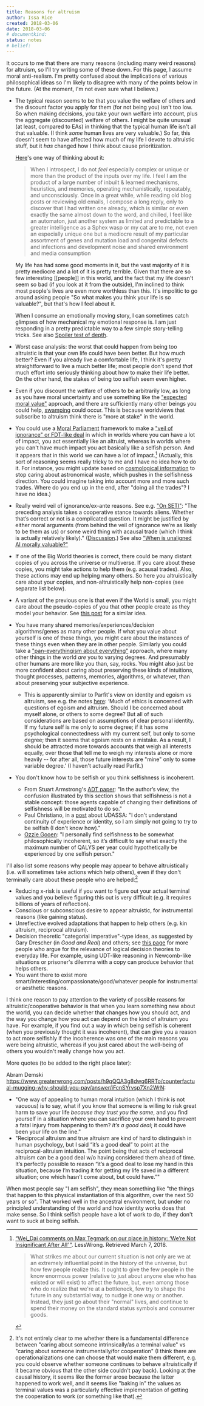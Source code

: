 ```yaml
---
title: Reasons for altruism
author: Issa Rice
created: 2018-03-06
date: 2018-03-06
# documentkind:
status: notes
# belief:
---
```


It occurs to me that there are many reasons (including many weird reasons) for altruism, so I'll try writing some of these down. For this page, I assume moral anti-realism. I'm pretty confused about the implications of various philosophical ideas so I'm likely to disagree with many of the points below in the future. (At the moment, I'm not even sure what I believe.)

- The typical reason seems to be that you value the welfare of others and the discount factor you apply for them (for not being you) isn't too low. So when making decisions, you take your own welfare into account, plus the aggregate (discounted) welfare of others. I might be quite unusual (at least, compared to EAs) in thinking that the typical human life isn't all that valuable. (I think _some_ human lives are very valuable.) So far, this doesn't seem to have affected how much of my life I devote to altruistic stuff, but it _has_ changed how I think about cause prioritization.

  [Here](https://www.gwern.net/Differences)'s one way of thinking about it:

  > When I introspect, I do not _feel_ especially complex or unique or more than
  > the product of the inputs over my life. I feel I am the product of a large
  > number of inbuilt & learned mechanisms, heuristics, and memories, operating
  > mechanistically, repeatably, and unconsciously. Once in a great while,
  > while reading old blog posts or reviewing old emails, I compose a long
  > reply, only to discover that I had written one already, which is similar or
  > even exactly the same almost down to the word, and chilled, I feel like an
  > automaton, just another system as limited and predictable to a greater
  > intelligence as a Sphex wasp or my cat are to me, not even an especially
  > unique one but a mediocre result of my particular assortment of genes and
  > mutation load and congenital defects and infections and development noise
  > and shared environment and media consumption

  My life has had some good moments in it, but the vast majority of it is pretty mediocre and a lot of it is pretty terrible. Given that there are so few interesting [[people]] in this world, and the fact that my life doesn't seem so bad (if you look at it from the outside), I'm inclined to think most people's lives are even more worthless than this. It's impolitic to go around asking people "So what makes you think your life is so valuable?", but that's how I feel about it.

  When I consume an emotionally moving story, I can sometimes catch glimpses of how mechanical my emotional response is. I am just responding in a pretty predictable way to a few simple story-telling tricks. See also [Spoiler test of depth](https://wiki.issarice.com/wiki/Spoiler_test_of_depth).

- Worst case analysis: the worst that could happen from being too altruistic is that your own life could have been better. But how much better? Even if you already live a comfortable life, I think it's pretty straightforward to live a much better life; most people don't spend _that_ much effort into seriously thinking about how to make their life better. On the other hand, the stakes of being too selfish seem even higher.
- Even if you discount the welfare of others to be arbitrarily low, as long as you have moral uncertainty and use something like the ["expected moral value"](http://users.ox.ac.uk/~mert2255/papers/mu-about-pe.pdf "Hilary Graves; Toby Ord. “Moral uncertainty about population axiology”.") approach, and there are sufficiently many other beings you could help, [swamping](https://causeprioritization.org/Swamping_(population_ethics)) could occur. This is because worldviews that subscribe to altruism think there is "more at stake" in the world.
- You could use a [Moral Parliament](http://www.overcomingbias.com/2009/01/moral-uncertainty-towards-a-solution.html "Nick Bostrom (January 1, 2009). “Moral uncertainty – towards a solution?” Overcoming Bias.") framework to make a ["veil of ignorance" or FDT-like deal](https://causeprioritization.org/Veil_of_ignorance_and_functional_decision_theory) in which in worlds where you can have a lot of impact, you act essentially like an altruist, whereas in worlds where you can't have much impact you act basically like a selfish person. And it appears that in this world we can have a lot of impact.[^bottleneck] (Actually, this sort of reasoning seems really tricky to me and I have no idea how to do it. For instance, you might update based on [cosmological information](https://www.greaterwrong.com/posts/BNbxueXEcm6dCkDuk/is-the-potential-astronomical-waste-in-our-universe-too) to stop caring about astronomical waste, which pushes in the selfishness direction. You could imagine taking into account more and more such trades. Where do you end up in the end, after "doing all the trades"? I have no idea.)
- Really weird veil of ignorance/ex-ante reasons. See e.g. ["On SETI"](https://sideways-view.com/2018/03/23/on-seti/): "The preceding analysis takes a cooperative stance towards aliens.  Whether that’s correct or not is a complicated question. It might be justified by either moral arguments (from behind the veil of ignorance we’re as likely to be them as us) or some weird thing with acausal trade (which I think is actually relatively likely)." ([Discussion](https://www.greaterwrong.com/posts/jhcwBXuNCWEsJdfKe/weird-question-could-we-see-distant-aliens/comment/o2YeveKZeG7LygfJF).) See also ["When is unaligned AI morally valuable?"](https://www.greaterwrong.com/posts/3kN79EuT27trGexsq/when-is-unaligned-ai-morally-valuable)
- If one of the Big World theories is correct, there could be many distant copies of you across the universe or multiverse. If you care about these copies, you might take actions to help them (e.g. acausal trades). Also, these actions may end up helping many others. So here you altruistically care about your copies, and non-altruistically help non-copies (see separate list below).
- A variant of the previous one is that even if the World is small, you might care about the pseudo-copies of you that other people create as they model your behavior. See [this post](http://lesswrong.com/lw/1ay/is_cryonics_necessary_writing_yourself_into_the/ "gworley (June 23, 2010). “Is cryonics necessary?: Writing yourself into the future”. LessWrong.") for a similar idea.
- You have many shared memories/experiences/decision algorithms/genes as many other people. If what you value about yourself is one of these things, you might care about the instances of these things even when they are in other people. Similarly you could take a ["pan-everythingism about everything"](https://www.openphilanthropy.org/files/Conversations/Brian_Tomasik_10-06-16_(public).pdf) approach, where many other things in the world *are* you to varying degrees. And presumably other humans are more like you than, say, rocks. You might also just be more confident about caring about preserving these kinds of intuitions, thought processes, patterns, memories, algorithms, or whatever, than about preserving your subjective experience.
  - This is apparently similar to Parfit's view on identity and egoism vs altruism, see e.g. the notes [here](http://www.oswego.edu/~delancey/471_DIR/471_LECTURES/ParfitPI.html): ‘Much of ethics is concerned with questions of egoism and altruism. Should I be concerned about myself alone, or others to some degree? But all of such considerations are based on assumptions of clear personal identity. If my future self is me only to some degree; if it has some psychological connectedness with my current self, but only to some degree; then it seems that egoism rests on a mistake. As a result, I should be attracted more towards accounts that weigh all interests equally, over those that tell me to weigh my interests alone or more heavily -- for after all, those future interests are "mine" only to some variable degree.’ (I haven't actually read Parfit.)
- You don't know how to be selfish or you think selfishness is incoherent.
  - From Stuart Armstrong's [ADT paper](https://www.fhi.ox.ac.uk/wp-content/uploads/Anthropic_Decision_Theory_Tech_Report.pdf): "In the author’s view, the confusion illustrated by this section shows that selfishness is not a stable concept: those agents capable of changing their definitions of selfishness will be motivated to do so."
  - Paul Christiano, in a [post](https://www.lesswrong.com/posts/QmWNbCRMgRBcMK6RK/the-absolute-self-selection-assumption) about UDASSA: "I don't understand continuity of experience or identity, so I am simply not going to try to be selfish (I don't know how)."
  - [Ozzie Gooen](https://www.greaterwrong.com/posts/MTpCeShqRmu4nkgon/critique-my-model-the-ev-of-agi-to-selfish-individuals "“Critique my Model: The EV of AGI to Selfish Individuals”. April 8, 2018. LessWrong."): "I personally find selfishness to be somewhat philosophically incoherent, so it’s difficult to say what exactly the maximum number of QALYS per year could hypothetically be experienced by one selfish person."

I'll also list some reasons why people may appear to behave altruistically
(i.e. will sometimes take actions which help others), even if they don't
terminally care about these people who are helped:[^real_altruism]

- Reducing x-risk is useful if you want to figure out your actual terminal
  values and you believe figuring this out is very difficult (e.g. it requires
  billions of years of reflection).
- Conscious or subconscious desire to appear altruistic, for instrumental
  reasons (like gaining status).
- Unreflective evolved adaptations that happen to help others (e.g. kin
  altruism, reciprocal altruism).
- Decision theoretic "categorial imperative"-type ideas, as suggested by Gary Drescher (in _Good and Real_) and others; see [this page](https://github.com/riceissa/issarice.com/blob/master/external/wiki.lesswrong.com/Application_of_functional_updateless_timeless_decision_theory_to_everyday_life.mediawiki) for more people who argue for the relevance of logical decision theories to everyday life. For example, using UDT-like reasoning in Newcomb-like situations or prisoner's dilemma with a copy can produce behavior that helps others.
- You want there to exist more smart/interesting/compassionate/good/whatever people for
  instrumental or aesthetic reasons.

I think one reason to pay attention to the variety of possible reasons for altruistic/cooperative behavior is that when you learn something new about the world, you can decide whether that changes how you should act, and the way you change how you act can depend on the kind of altruism you have. For example, if you find out a way in which being selfish is coherent (when you previously thought it was incoherent), that can give you a reason to act more selfishly if the incoherence was one of the main reasons you were being altruistic, whereas if you just cared about the well-being of others you wouldn't really change how you act.

More quotes (to be added to the right place later):

Abram Demski <https://www.greaterwrong.com/posts/h9qQQA3g8dwq6RRTo/counterfactual-mugging-why-should-you-pay/answer/iFcnSYrvsp7Xn2WrN>:

- "One way of appealing to human moral intuition (which I think is not vacuous) is to say, what if you know that someone is willing to risk great harm to save your life _because they trust you the same_, and you find yourself in a situation where you can sacrifice your own hand to prevent a fatal injury from happening to them? _It’s a good deal_; it could have been your life on the line."
- "Reciprocal altruism and true altruism are kind of hard to distinguish in human psychology, but I said “it’s a good deal” to point at the reciprocal-altruism intuition. The point being that acts of reciprocal altruism can be a good deal w/o having considered them ahead of time. It’s perfectly possible to reason “it’s a good deal to lose my hand in this situation, because I’m trading it for getting my life saved in a different situation; one which hasn’t come about, but could have.”"

[^bottleneck]: [“Wei\_Dai comments on Max Tegmark on our place in history: ‘We’re Not Insignificant After All’ ”](http://lesswrong.com/lw/1li/max_tegmark_on_our_place_in_history_were_not/1eer). LessWrong. Retrieved March 7, 2018.

    > What strikes me about our current situation is not only are we at an extremely influential point in the history of the universe, but how few people realize this. It ought to give the few people in the know enormous power (relative to just about anyone else who has existed or will exist) to affect the future, but, even among those who do realize that we're at a bottleneck, few try to shape the future in any substantial way, to nudge it one way or another. Instead, they just go about their "normal" lives, and continue to spend their money on the standard status symbols and consumer goods.

[^real_altruism]: It's not entirely clear to me whether there is a fundamental difference between "caring about someone intrinsically/as a terminal value" vs "caring about someone instrumentally/for cooperation" (I think there are operationalizations one can choose that would make them different, e.g. you could observe whether someone continues to behave altruistically if it became obvious that the other side couldn't pay back). Looking at the causal history, it seems like the former arose because the latter happened to work well, and it seems like "baking in" the values as terminal values was a particularly effective implementation of getting the cooperation to work (or something like that).


When most people say "I am selfish", they mean something like "the
things that happen to this physical instantiation of this algorithm,
over the next 50 years or so". That worked well in the ancestral
environment, but under no principled understanding of the world and
how identity works does that make sense. So I think selfish people
have a lot of work to do, if they don't want to suck at being selfish.
